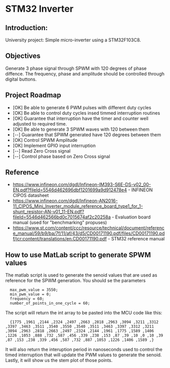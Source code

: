 # STM32 Inverter
## Introduction:

University project: Simple micro-inverter using a STM32F103C8.

## Objectives

Generate 3 phase signal through SPWM with 120 degrees of phase diffence. The frequency, phase and amplitude should be controlled through digital buttons.

## Project Roadmap

*  [OK] Be able to generate 6 PWM pulses with different duty cycles
*  [OK] Be able to control duty cycles insed timmed interruption routines
*  [OK] Guarantee that interruption have the timer and counter well adjusted to required time.
*  [OK] Be able to generate 3 SPWM waves with 120 between them
*  [--] Guarantee that SPWM generated have 120 degrees between them
*  [OK] Control SPWM Amplitude
*  [OK] Implement GPIO input interruption
*  [--] Read Zero Cross signal
*  [--] Control phase based on Zero Cross signal

## Reference

*  https://www.infineon.com/dgdl/Infineon-IM393-S6E-DS-v02_00-EN.pdf?fileId=5546d462696dbf1201699a9d912478e4 - INFINEON CIPOS datasheet
*  https://www.infineon.com/dgdl/Infineon-AN2016-11_CIPOS_Mini_Inverter_module_reference_board_type1_for_1-shunt_resistor-AN-v01_11-EN.pdf?fileId=5546d462566bd0c7015674af2c20258a - Evaluation board manual (used for "benchmarking" propuses)
*  https://www.st.com/content/ccc/resource/technical/document/reference_manual/59/b9/ba/7f/11/af/43/d5/CD00171190.pdf/files/CD00171190.pdf/jcr:content/translations/en.CD00171190.pdf - STM32 reference manual

## How to use MatLab script to generate SPWM values

The matlab script is used to generate the senoid values that are used as reference for the SPWM generation. You should se the parameters

```
  max_pwm_value = 3550;
  min_pwm_value = 0;
  frequency = 60;
  number_of_points_in_one_cycle = 60;
```

The script will return the int array to be pasted into the MCU code like this:

```
  {1775 ,1961 ,2144 ,2324 ,2497 ,2663 ,2818 ,2963 ,3094 ,3211 ,3312 ,3397 ,3463 ,3511 ,3540 ,3550 ,3540 ,3511 ,3463 ,3397 ,3312 ,3211 ,3094 ,2963 ,2818 ,2663 ,2497 ,2324 ,2144 ,1961 ,1775 ,1589 ,1406 ,1226 ,1053 ,888 ,732 ,587 ,456 ,339 ,238 ,153 ,87 ,39 ,10 ,0 ,10 ,39 ,87 ,153 ,238 ,339 ,456 ,587 ,732 ,887 ,1053 ,1226 ,1406 ,1589 ,}
```
  
It will also return the interuption period in nanoseconds used to control the timed interruption that will update the PWM values to generate the senoid. Lastly, it will show us the stem plot of those points.
